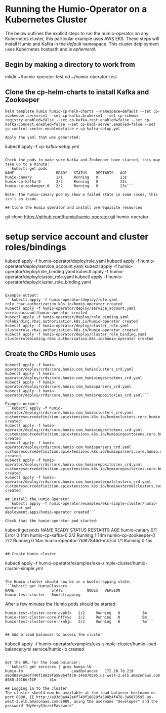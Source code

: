 # Running the Humio-Operator on a Kubernetes Cluster

The below outlines the explicit steps to run the humio-operator on any Kubernetes cluster, this particular example uses AWS EKS. These steps will install Humio and Kafka in the *default* namespace. This cluster delployment uses Kubernetes hostpath and is *ephemeral*. 

## Begin by making a directory to work from
mkdir ~/humio-operator-test
cd ~/humio-operator-test

## Clone the cp-helm-charts to install Kafka and Zookeeper
```git clone https://github.com/humio/cp-helm-charts.git humio-cp-helm-charts
helm template humio humio-cp-helm-charts --namespace=default --set cp-zookeeper.servers=1 --set cp-kafka.brokers=1 --set cp-schema-registry.enabled=false --set cp-kafka-rest.enabled=false --set cp-kafka-connect.enabled=false --set cp-ksql-server.enabled=false --set cp-control-center.enabled=false > cp-kafka-setup.yml```

Apply the yaml that was generated:
```
kubectl apply -f cp-kafka-setup.yml 
```

Check the pods to make sure Kafka and Zookeeper have started, this may take up to a minute:
```kubectl get pods
NAME                   READY   STATUS    RESTARTS   AGE
humio-canary           1/1     Running   0          23s
humio-cp-kafka-0       2/2     Running   0          23s
humio-cp-zookeeper-0   2/2     Running   0          23s```

Note: The humio-canary pod my show a failed state in some cases, this isn't an issue.

## Clone the Humio operator and install prerequisite resources
```
git clone https://github.com/humio/humio-operator.git humio-operator

# setup service account and cluster roles/bindings
kubectl apply -f humio-operator/deploy/role.yaml
kubectl apply -f humio-operator/deploy/service_account.yaml
kubectl apply -f humio-operator/deploy/role_binding.yaml
kubectl apply -f humio-operator/deploy/cluster_role.yaml
kubectl apply -f humio-operator/deploy/cluster_role_binding.yaml
```

Example output:
```kubectl apply -f humio-operator/deploy/role.yaml
role.rbac.authorization.k8s.io/humio-operator created
kubectl apply -f humio-operator/deploy/service_account.yaml
serviceaccount/humio-operator created
kubectl apply -f humio-operator/deploy/role_binding.yaml
rolebinding.rbac.authorization.k8s.io/humio-operator created
kubectl apply -f humio-operator/deploy/cluster_role.yaml
clusterrole.rbac.authorization.k8s.io/humio-operator created
kubectl apply -f humio-operator/deploy/cluster_role_binding.yaml
clusterrolebinding.rbac.authorization.k8s.io/humio-operator created
```

## Create the CRDs Humio uses
```kubectl apply -f humio-operator/deploy/crds/core.humio.com_humioexternalclusters_crd.yaml
kubectl apply -f humio-operator/deploy/crds/core.humio.com_humioclusters_crd.yaml
kubectl apply -f humio-operator/deploy/crds/core.humio.com_humioingesttokens_crd.yaml
kubectl apply -f humio-operator/deploy/crds/core.humio.com_humioparsers_crd.yaml
kubectl apply -f humio-operator/deploy/crds/core.humio.com_humiorepositories_crd.yaml```

Example output:
```kubectl apply -f humio-operator/deploy/crds/core.humio.com_humioclusters_crd.yaml
customresourcedefinition.apiextensions.k8s.io/humioclusters.core.humio.com created
kubectl apply -f humio-operator/deploy/crds/core.humio.com_humioingesttokens_crd.yaml
customresourcedefinition.apiextensions.k8s.io/humioingesttokens.core.humio.com created
kubectl apply -f humio-operator/deploy/crds/core.humio.com_humioparsers_crd.yaml
customresourcedefinition.apiextensions.k8s.io/humioparsers.core.humio.com created
kubectl apply -f humio-operator/deploy/crds/core.humio.com_humiorepositories_crd.yaml
customresourcedefinition.apiextensions.k8s.io/humiorepositories.core.humio.com created
kubectl apply -f humio-operator/deploy/crds/core.humio.com_humioexternalclusters_crd.yaml
customresourcedefinition.apiextensions.k8s.io/humioexternalclusters.core.humio.com created

## Install the Humio Operator
```kubectl apply -f humio-operator/examples/eks-simple-cluster/humio-operator.yml
deployment.apps/humio-operator created```

Check that the humio-operator pod started:
```
kubectl get pods 
NAME                             READY   STATUS    RESTARTS   AGE
humio-canary                     0/1     Error     0          14m
humio-cp-kafka-0                 2/2     Running   1          14m
humio-cp-zookeeper-0             2/2     Running   0          14m
humio-operator-7b9f7846d-mk7cd   1/1     Running   0          15s
```

## Create Humio cluster
```
kubectl apply -f humio-operator/examples/eks-simple-cluster/humio-cluster-simple.yml 
```

The Humio cluster should now be in a bootstrapping state:
```kubectl get HumioClusters
NAME                 STATE           NODES   VERSION
humio-test-cluster   Bootstrapping           
```

After a few minutes the Humio pods should be started:
```kubectl get pods 
humio-test-cluster-core-cvpkfx   2/2     Running   0          3m
humio-test-cluster-core-hffyvo   2/2     Running   0          5m
humio-test-cluster-core-rxnhju   2/2     Running   0          7m```


## Add a load balancer to access the cluster
```
 kubectl apply -f humio-operator/examples/eks-simple-cluster/humio-load-balancer.yml 
service/humio-lb created
```

Get the URL for the load balancer:
```kubectl get services | grep humio-lb
humio-lb                      LoadBalancer   172.20.78.219   a93d8a942e6f740f18029fa580b4f478-346070595.us-west-2.elb.amazonaws.com   8080:32166/TCP      31m```

## Logging in to the cluster
The cluster should now be available at the load balancer hostname on port 8080, IE http://a93d8a942e6f740f18029fa580b4f478-346070595.us-west-2.elb.amazonaws.com:8080, using the username "developer" and the password "MyVeryS3cretPassword"
